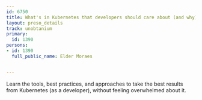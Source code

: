 ---
id: 6750
title: What's in Kubernetes that developers should care about (and why)
layout: preso_details
track: unobtanium
primary:
  id: 1390
persons:
- id: 1390
  full_public_name: Elder Moraes

---
Learn the tools, best practices, and approaches to take the best results from Kubernetes (as a developer), without feeling overwhelmed about it.